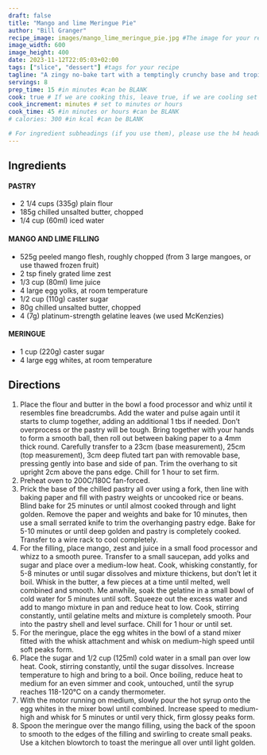 ```yaml
---
draft: false
title: "Mango and lime Meringue Pie"
author: "Bill Granger"
recipe_image: images/mango_lime_meringue_pie.jpg #The image for your recipe
image_width: 600
image_height: 400
date: 2023-11-12T22:05:03+02:00
tags: ["slice", "dessert"] #tags for your recipe
tagline: "A zingy no-bake tart with a temptingly crunchy base and tropical mango and lime filling"
servings: 8
prep_time: 15 #in minutes #can be BLANK
cook: true # If we are cooking this, leave true, if we are cooling set to false
cook_increment: minutes # set to minutes or hours
cook_time: 45 #in minutes or hours #can be BLANK
# calories: 300 #in kcal #can be BLANK

# For ingredient subheadings (if you use them), please use the h4 header.  For print view I have those elements targeted
---
```



## Ingredients

#### PASTRY
- 2 1/4 cups (335g) plain flour
- 185g chilled unsalted butter, chopped
- 1/4 cup (60ml) iced water

#### MANGO AND LIME FILLING
- 525g peeled mango flesh, roughly chopped (from 3 large mangoes, or use thawed frozen fruit)
- 2 tsp finely grated lime zest
- 1/3 cup (80ml) lime juice
- 4 large egg yolks, at room temperature
- 1/2 cup (110g) caster sugar
- 80g chilled unsalted butter, chopped
- 4 (7g) platinum-strength gelatine leaves (we used McKenzies)

#### MERINGUE
- 1 cup (220g) caster sugar
- 4 large egg whites, at room temperature

## Directions

1. Place the flour and butter in the bowl a food processor and whiz until it resembles fine breadcrumbs. Add the water and pulse again until it starts to clump together, adding an additional 1 tbs if needed. Don’t overprocess or the pastry will be tough. Bring together with your hands to form a smooth ball, then roll out between baking paper to a 4mm thick round. Carefully transfer to a 23cm (base measurement), 25cm (top measurement), 3cm deep fluted tart pan with removable base, pressing gently into base and side of pan. Trim the overhang to sit upright 2cm above the pans edge. Chill for 1 hour to set firm.
2. Preheat oven to 200C/180C fan-forced.
3. Prick the base of the chilled pastry all over using a fork, then line with baking paper and fill with pastry weights or uncooked rice or beans. Blind bake for 25 minutes or until almost cooked through and light golden. Remove the paper and weights and bake for 10 minutes, then use a small serrated knife to trim the overhanging pastry edge. Bake for 5-10 minutes or until deep golden and pastry is completely cooked. Transfer to a wire rack to cool completely.
4. For the filling, place mango, zest and juice in a small food processor and whizz to a smooth puree. Transfer to a small saucepan, add yolks and sugar and place over a medium-low heat. Cook, whisking constantly, for 5-8 minutes or until sugar dissolves and mixture thickens, but don’t let it boil. Whisk in the butter, a few pieces at a time until melted, well combined and smooth.
Me anwhile, soak the gelatine in a small bowl of cold water for 5 minutes until soft. Squeeze out the excess water and add to mango mixture in pan and reduce heat to low. Cook, stirring constantly, until gelatine melts and mixture is completely smooth. Pour into the pastry shell and level surface. Chill for 1 hour or until set.
6. For the meringue, place the egg whites in the bowl of a stand mixer fitted with the whisk attachment and whisk on medium-high speed until soft peaks form.
7. Place the sugar and 1/2 cup (125ml) cold water in a small pan over low heat. Cook, stirring constantly, until the sugar dissolves. Increase temperature to high and bring to a boil. Once boiling, reduce heat to medium for an even simmer and cook, untouched, until the syrup reaches 118-120°C on a candy thermometer.
8. With the motor running on medium, slowly pour the hot syrup onto the egg whites in the mixer bowl until combined. Increase speed to medium-high and whisk for 5 minutes or until very thick, firm glossy peaks form.
9. Spoon the meringue over the mango filling, using the back of the spoon to smooth to the edges of the filling and swirling to create small peaks. Use a kitchen blowtorch to toast the meringue all over until light golden.